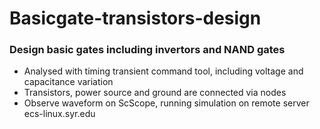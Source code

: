 # Basicgate-transistors-design
### Design basic gates including invertors and NAND gates 
- Analysed with timing transient command tool, including voltage and capacitance variation
- Transistors, power source and ground are connected via nodes
- Observe waveform on ScScope, running simulation on remote server ecs-linux.syr.edu
